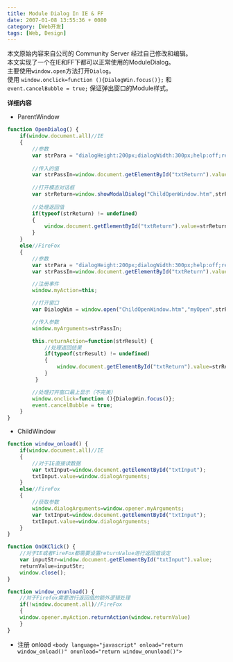 ```yaml
---
title: Module Dialog In IE & FF
date: 2007-01-08 13:55:36 + 0080
category: [Web开发]
tags: [Web, Design]
---
```


本文原始内容来自公司的 Community Server 经过自己修改和编辑。  
本文实现了一个在IE和FF下都可以正常使用的ModuleDialog。  
主要使用`window.open`方法打开`Dialog`。  
使用 `window.onclick=function (){DialogWin.focus()};` 和 `event.cancelBubble = true;` 保证弹出窗口的Module样式。

**详细内容**
- ParentWindow

```js  
function OpenDialog() {  
    if(window.document.all)//IE  
    {  
        //参数  
        var strPara = "dialogHeight:200px;dialogWidth:300px;help:off;resizable:off;scroll:no;status:off"; 
        
        //传入的值  
        var strPassIn=window.document.getElementById("txtReturn").value; 
        
        //打开模态对话框  
        var strReturn=window.showModalDialog("ChildOpenWindow.htm",strPassIn,strPara); 
        
        //处理返回值  
        if(typeof(strReturn) != undefined)   
        {  
            window.document.getElementById("txtReturn").value=strReturn; 
        }  
    }  
    else//FireFox  
    {  
        //参数  
        var strPara = "dialogHeight:200px;dialogWidth:300px;help:off;resizable:off;scroll:no;status:off;modal=yes;dialog=yes"; 
        var strPassIn=window.document.getElementById("txtReturn").value; 

        //注册事件  
        window.myAction=this; 

        //打开窗口  
        var DialogWin = window.open("ChildOpenWindow.htm","myOpen",strPara,true); 

        //传入参数  
        window.myArguments=strPassIn; 

        this.returnAction=function(strResult) { 
            //处理返回结果  
            if(typeof(strResult) != undefined)  
            {  
                window.document.getElementById("txtReturn").value=strResult; 
            }  
         }  

        //处理打开窗口最上显示（不完美）  
        window.onclick=function (){DialogWin.focus()}; 
        event.cancelBubble = true;  
    }  
}  
```

- ChildWindow   

```js  
function window_onload() {  
    if(window.document.all)//IE  
    {  
        //对于IE直接读数据  
        var txtInput=window.document.getElementById("txtInput"); 
        txtInput.value=window.dialogArguments; 
    }  
    else//FireFox  
    {  
        //获取参数  
        window.dialogArguments=window.opener.myArguments; 
        var txtInput=window.document.getElementById("txtInput"); 
        txtInput.value=window.dialogArguments; 
    }  
}  

function OnOKClick() {  
    //对于IE或者FireFox都需要设置returnValue进行返回值设定  
    var inputStr=window.document.getElementById("txtInput").value; 
    returnValue=inputStr; 
    window.close(); 
}  

function window_onunload() { 
    //对于Firefox需要进行返回值的额外逻辑处理  
    if(!window.document.all)//FireFox  
    {  
    window.opener.myAction.returnAction(window.returnValue)  
    }  
}
```

- 注册 onload 
`<body language="javascript" onload="return window_onload()" onunload="return window_onunload()">`

